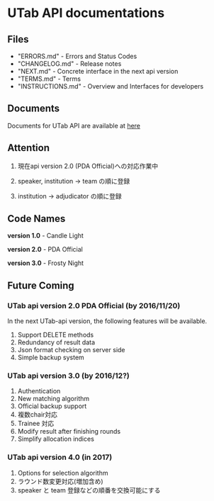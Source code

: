 # UTab API documentations

## Files

 + "ERRORS.md" - Errors and Status Codes
 + "CHANGELOG.md" - Release notes
 + "NEXT.md" - Concrete interface in the next api version
 + "TERMS.md" - Terms
 + "INSTRUCTIONS.md" - Overview and Interfaces for developers

## Documents

Documents for UTab API are available at [here](http://UTab-api-server.readthedocs.io/en/latest/)

## Attention

1. 現在api version 2.0 (PDA Official)への対応作業中

1. speaker, institution -> team の順に登録

1. institution -> adjudicator の順に登録

## Code Names

**version 1.0** - Candle Light

**version 2.0** - PDA Official

**version 3.0** - Frosty Night

## Future Coming

### UTab api version 2.0 PDA Official (by 2016/11/20)

In the next UTab-api version, the following features will be available.

1. Support DELETE methods
1. Redundancy of result data
1. Json format checking on server side
1. Simple backup system

### UTab api version 3.0 (by 2016/12?)

1. Authentication
1. New matching algorithm
1. Official backup support
1. 複数chair対応
1. Trainee 対応
1. Modify result after finishing rounds
1. Simplify allocation indices

### UTab api version 4.0 (in 2017)

1. Options for selection algorithm
1. ラウンド数変更対応(増加含め)
1. speaker と team 登録などの順番を交換可能にする
